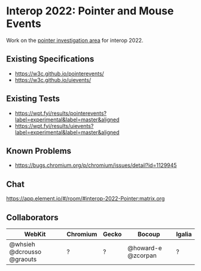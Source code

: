 # Interop 2022: Pointer and Mouse Events

Work on the [pointer investigation area](https://github.com/web-platform-tests/interop-2022/issues/17) for interop 2022.

## Existing Specifications

* https://w3c.github.io/pointerevents/
* https://w3c.github.io/uievents/

## Existing Tests

* https://wpt.fyi/results/pointerevents?label=experimental&label=master&aligned
* https://wpt.fyi/results/uievents?label=experimental&label=master&aligned

## Known Problems

* https://bugs.chromium.org/p/chromium/issues/detail?id=1129945

## Chat

https://app.element.io/#/room/#interop-2022-Pointer:matrix.org

## Collaborators

WebKit | Chromium | Gecko | Bocoup | Igalia 
-------|----------|-------|--------|-------
@whsieh @dcrousso @graouts | ? | ? | @howard-e @zcorpan | ?
